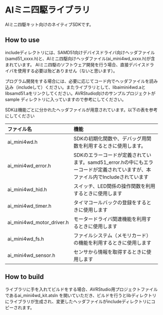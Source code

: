 # AIミニ四駆ライブラリ
AIミニ四駆キット向けのネイティブSDKです。

## How to use 
includeディレクトリには、SAMD51向けデバイスドライバ向けヘッダファイル(samd51_xxxx.h)と、AIミニ四駆向けヘッダファイル(ai_mini4wd_xxxx.h)が含まれています。
AIミニ四駆のソフトウェア開発を行う場合、直接デバイスドライバを使用する必要は殆どありません（ないと思います）。

プログラム開発をする場合には、必要に応じてコード内でヘッダファイルを読み込み（includeして）ください。またライブラリとして、libaimini4wd.aとlibsamd51.aをリンクしてください。AVRStudio向けのサンプルプロジェクトがsample ディレクトリに入っていますので参考にしてください。

SDKは機能ごとに分かれたヘッダファイルが用意されています。以下の表を参考にしてください

| ファイル名 | 機能 |
|:--------|:-------|
| ai_mini4wd.h | SDKの初期化関数や、デバッグ用関数を利用するときに使用します。 |
| ai_mini4wd_error.h | SDKのエラーコードが定義されています。samd51_error.hの中にもエラーコードが定義されていますが、本ファイル内でIncludeされています |
| ai_mini4wd_hid.h | スイッチ、LED関係の操作関数を利用するときに使用します |
| ai_mini4wd_timer.h | タイマコールバックの登録をするときに使用します |
| ai_mini4wd_motor_driver.h | モータードライバ関連機能を利用するときに使用します |
| ai_mini4wd_fs.h | ファイルシステム（メモリカード）の機能を利用するときに使用します |
| ai_mini4wd_sensor.h | センサから情報を取得するときに使用します | 


## How to build
ライブラリに手を入れてビルドをする場合、AVRStudio用プロジェクトファイルであるai_mini4wd_kit.atsln を開いていただき、ビルドを行うとlibディレクトリにライブラリが生成され、変更したヘッダファイルがincludeディレクトリにコピーされます。

